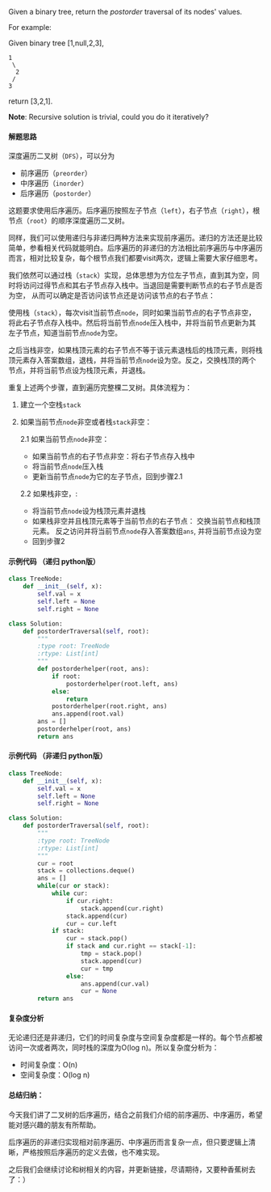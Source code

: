 Given a binary tree, return the *postorder* traversal of its nodes' values.

For example:

Given binary tree [1,null,2,3],
   
    1   
     \
	  2
	 /
    3
   
return [3,2,1].

**Note**: Recursive solution is trivial, could you do it iteratively?

#### 解题思路
深度遍历二叉树（`DFS`），可以分为

 - 前序遍历（`preorder`）
 - 中序遍历（`inorder`）
 - 后序遍历（`postorder`）

这题要求使用后序遍历。后序遍历按照左子节点（`left`），右子节点（`right`），根节点（`root`）的顺序深度遍历二叉树。

同样，我们可以使用递归与非递归两种方法来实现前序遍历。递归的方法还是比较简单，参看相关代码就能明白。后序遍历的非递归的方法相比前序遍历与中序遍历而言，相对比较复杂，每个根节点我们都要visit两次，逻辑上需要大家仔细思考。

我们依然可以通过栈（`stack`）实现，总体思想为方位左子节点，直到其为空，同时将访问过得节点和其右子节点存入栈中。当退回是需要判断节点的右子节点是否为空， 从而可以确定是否访问该节点还是访问该节点的右子节点：

使用栈（`stack`），每次visit当前节点`node`，同时如果当前节点的右子节点非空，将此右子节点存入栈中。然后将当前节点`node`压入栈中，并将当前节点更新为其左子节点，知道当前节点`node`为空。

之后当栈非空，如果栈顶元素的右子节点不等于该元素退栈后的栈顶元素，则将栈顶元素存入答案数组，退栈，并将当前节点`node`设为空。反之，交换栈顶的两个节点，并将当前节点设为栈顶元素，并退栈。

重复上述两个步骤，直到遍历完整棵二叉树。具体流程为：

1. 建立一个空栈`stack`

2. 如果当前节点`node`非空或者栈`stack`非空：
	
	2.1 如果当前节点`node`非空：
	
	- 如果当前节点的右子节点非空：将右子节点存入栈中
	- 将当前节点`node`压入栈
	- 更新当前节点`node`为它的左子节点，回到步骤2.1
	
	2.2 如果栈非空，:
	
	- 将当前节点`node`设为栈顶元素并退栈
	- 如果栈非空并且栈顶元素等于当前节点的右子节点：
	  交换当前节点和栈顶元素。 反之访问并将当前节点`node`存入答案数组`ans`, 并将当前节点设为空
	- 回到步骤2



#### 示例代码 （递归 python版）

```python
class TreeNode:
    def __init__(self, x):
        self.val = x
        self.left = None
        self.right = None

class Solution:
    def postorderTraversal(self, root):
        """
        :type root: TreeNode
        :rtype: List[int]
        """
        def postorderhelper(root, ans):
            if root:
                postorderhelper(root.left, ans)
            else:
                return
            postorderhelper(root.right, ans)
            ans.append(root.val)
        ans = []
        postorderhelper(root, ans)
        return ans
```

#### 示例代码 （非递归 python版）

```python
class TreeNode:
    def __init__(self, x):
        self.val = x
        self.left = None
        self.right = None

class Solution:
    def postorderTraversal(self, root):
        """
        :type root: TreeNode
        :rtype: List[int]
        """
        cur = root
        stack = collections.deque()
        ans = []
        while(cur or stack):
            while cur:
                if cur.right:
                    stack.append(cur.right)
                stack.append(cur)
                cur = cur.left
            if stack:
                cur = stack.pop()
                if stack and cur.right == stack[-1]:
                    tmp = stack.pop()
                    stack.append(cur)
                    cur = tmp
                else:
                    ans.append(cur.val)
                    cur = None
        return ans
```
#### 复杂度分析
无论递归还是非递归，它们的时间复杂度与空间复杂度都是一样的。每个节点都被访问一次或者两次，同时栈的深度为O(log n)。所以复杂度分析为：

- 时间复杂度：O(n)
- 空间复杂度：O(log n)

#### 总结归纳：
今天我们讲了二叉树的后序遍历，结合之前我们介绍的前序遍历、中序遍历，希望能对感兴趣的朋友有所帮助。

后序遍历的非递归实现相对前序遍历、中序遍历而言复杂一点，但只要逻辑上清晰，严格按照后序遍历的定义去做，也不难实现。

之后我们会继续讨论和树相关的内容，并更新链接，尽请期待，又要种香蕉树去了：）